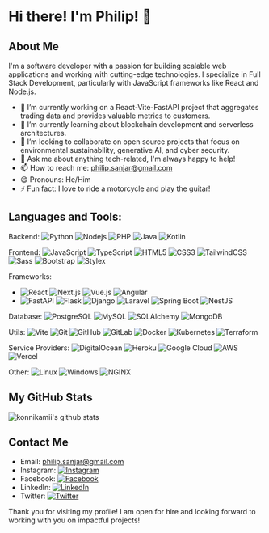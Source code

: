 # Hi there! I'm Philip! 👋


## About Me 
I'm a software developer with a passion for building scalable web applications and working with cutting-edge technologies. I specialize in Full Stack Development, particularly with JavaScript frameworks like React and Node.js.

- 🔭 I’m currently working on a React-Vite-FastAPI project that aggregates trading data and provides valuable metrics to customers.
- 🌱 I’m currently learning about blockchain development and serverless architectures.
- 👯 I’m looking to collaborate on open source projects that focus on environmental sustainability, generative AI, and cyber security. 
- 💬 Ask me about anything tech-related, I'm always happy to help!
- 📫 How to reach me: [philip.sanjar@gmail.com](mailto:philip.sanjar@gmail.com)
- 😄 Pronouns: He/Him
- ⚡ Fun fact: I love to ride a motorcycle and play the guitar!


## Languages and Tools:
Backend: ![Python](https://img.shields.io/badge/-Python-black?style=flat-square&logo=python) ![Nodejs](https://img.shields.io/badge/-Nodejs-black?style=flat-square&logo=Node.js) ![PHP](https://img.shields.io/badge/-PHP-black?style=flat-square&logo=php) ![Java](https://img.shields.io/badge/-Java-black?style=flat-square&logo=CoffeeScript) ![Kotlin](https://img.shields.io/badge/-Kotlin-black?style=flat-square&logo=kotlin)

Frontend: ![JavaScript](https://img.shields.io/badge/-JavaScript-black?style=flat-square&logo=javascript) ![TypeScript](https://img.shields.io/badge/-TypeScript-black?style=flat-square&logo=typescript)
 ![HTML5](https://img.shields.io/badge/-HTML5-black?style=flat-square&logo=html5&logoColor=white&labelColor=5c5c5c) ![CSS3](https://img.shields.io/badge/-CSS3-black?style=flat-square&logo=css3) ![TailwindCSS](https://img.shields.io/badge/-TailwindCSS-black?style=flat-square&logo=tailwind-css) ![Sass](https://img.shields.io/badge/-Sass-black?style=flat-square&logo=sass) ![Bootstrap](https://img.shields.io/badge/-Bootstrap-black?style=flat-square&logo=bootstrap) ![Stylex](https://img.shields.io/badge/-Stylex-black?style=flat-square&logo=hyperx)

Frameworks:  
 - ![React](https://img.shields.io/badge/-React-black?style=flat-square&logo=react) ![Next.js](https://img.shields.io/badge/-Next.js-black?style=flat-square&logo=next.js) ![Vue.js](https://img.shields.io/badge/-Vue.js-black?style=flat-square&logo=vue.js) ![Angular](https://img.shields.io/badge/-Angular-black?style=flat-square&logo=angular)
 - ![FastAPI](https://img.shields.io/badge/-FastAPI-black?style=flat-square&logo=fastapi) ![Flask](https://img.shields.io/badge/-Flask-black?style=flat-square&logo=flask) ![Django](https://img.shields.io/badge/-Django-black?style=flat-square&logo=django) ![Laravel](https://img.shields.io/badge/-Laravel-black?style=flat-square&logo=laravel) ![Spring Boot](https://img.shields.io/badge/-Spring%20Boot-black?style=flat-square&logo=spring-boot) ![NestJS](https://img.shields.io/badge/-NestJS-black?style=flat-square&logo=nestjs)

Database: ![PostgreSQL](https://img.shields.io/badge/-PostgreSQL-black?style=flat-square&logo=postgresql) ![MySQL](https://img.shields.io/badge/-MySQL-black?style=flat-square&logo=mysql) ![SQLAlchemy](https://img.shields.io/badge/-SQLAlchemy-black?style=flat-square&logo=sqlalchemy) ![MongoDB](https://img.shields.io/badge/-MongoDB-black?style=flat-square&logo=mongodb)
 
Utils: ![Vite](https://img.shields.io/badge/-Vite-black?style=flat-square&logo=vite) ![Git](https://img.shields.io/badge/-Git-black?style=flat-square&logo=git) ![GitHub](https://img.shields.io/badge/-GitHub-181717?style=flat-square&logo=github) ![GitLab](https://img.shields.io/badge/-GitLab-black?style=flat-square&logo=gitlab) ![Docker](https://img.shields.io/badge/-Docker-black?style=flat-square&logo=docker) ![Kubernetes](https://img.shields.io/badge/-Kubernetes-black?style=flat-square&logo=kubernetes) ![Terraform](https://img.shields.io/badge/-Terraform-black?style=flat-square&logo=terraform)

Service Providers: ![DigitalOcean](https://img.shields.io/badge/-DigitalOcean-black?style=flat-square&logo=digitalocean) ![Heroku](https://img.shields.io/badge/-Heroku-black?style=flat-square&logo=heroku) ![Google Cloud](https://img.shields.io/badge/-Google%20Cloud-black?style=flat-square&logo=google-cloud) ![AWS](https://img.shields.io/badge/-AWS-black?style=flat-square&logo=amazon) ![Vercel](https://img.shields.io/badge/-Vercel-black?style=flat-square&logo=vercel)

Other: ![Linux](https://img.shields.io/badge/-Linux-black?style=flat-square&logo=linux) ![Windows](https://img.shields.io/badge/-Windows-black?style=flat-square&logo=Awwwards) ![NGINX](https://img.shields.io/badge/-NGINX-black?style=flat-square&logo=nginx) 


## My GitHub Stats
![konnikamii's github stats](https://github-readme-stats.vercel.app/api?username=konnikamii&show_icons=true&theme=blue-green)


## Contact Me

- Email: [philip.sanjar@gmail.com](mailto:philip.sanjar@gmail.com)
- Instagram: [![Instagram](https://img.shields.io/badge/Instagram-E4405F?style=flat-square&logo=instagram&logoColor=white)](https://instagram.com/philipsanjar)
- Facebook: [![Facebook](https://img.shields.io/badge/Facebook-1877F2?style=flat-square&logo=facebook&logoColor=white)](https://facebook.com/filipsanjar)
- LinkedIn: [![LinkedIn](https://img.shields.io/badge/LinkedIn-0077B5?style=flat-square&logo=linkedin&logoColor=white)](https://www.linkedin.com/in/philipsanjar)
- Twitter: [![Twitter](https://img.shields.io/badge/Twitter-1DA1F2?style=flat-square&logo=twitter&logoColor=white)](https://twitter.com/PhilipSanjar)

Thank you for visiting my profile!
I am open for hire and looking forward to working with you on impactful projects!
